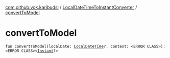 [com.github.vok.karibudsl](../index.md) / [LocalDateTimeToInstantConverter](index.md) / [convertToModel](.)

# convertToModel

`fun convertToModel(localDate: `[`LocalDateTime`](http://docs.oracle.com/javase/6/docs/api/java/time/LocalDateTime.html)`?, context: <ERROR CLASS>): <ERROR CLASS><`[`Instant`](http://docs.oracle.com/javase/6/docs/api/java/time/Instant.html)`?>`